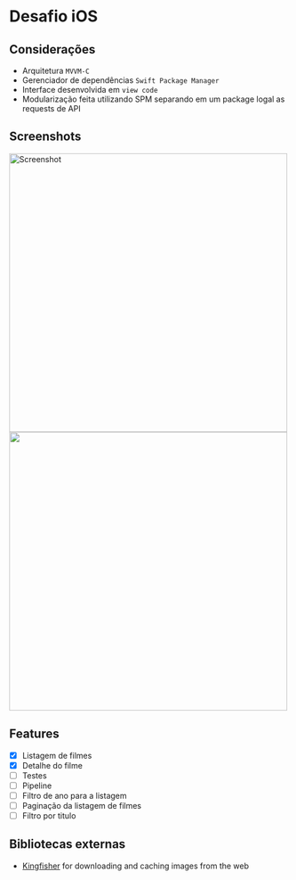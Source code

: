 Desafio iOS
============

## Considerações

- Arquitetura `MVVM-C`
- Gerenciador de dependências `Swift Package Manager`
- Interface desenvolvida em `view code`
- Modularização feita utilizando SPM separando em um package logal as requests de API

## Screenshots

<img src="https://github.com/EmersonCarpes/DesafioIOS/blob/featura/adding-readme/screenshots/screenshot-list.png" alt="Screenshot" height="500"/> <img src="https://github.com/EmersonCarpes/DesafioIOS/blob/featura/adding-readme/screenshots/screenshot-detail.png" height="500"/>

## Features

- [x] Listagem de filmes
- [x] Detalhe do filme
- [ ] Testes
- [ ] Pipeline
- [ ] Filtro de ano para a listagem
- [ ] Paginação da listagem de filmes
- [ ] Filtro por titulo

## Bibliotecas externas

- [Kingfisher](https://github.com/onevcat/Kingfisher) for downloading and caching images from the web
